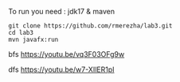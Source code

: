 To run you need : jdk17 & maven

```console
git clone https://github.com/rmerezha/lab3.git
cd lab3
mvn javafx:run
```
bfs
https://youtu.be/vq3F03OFg9w


dfs https://youtu.be/w7-XIlER1pI
